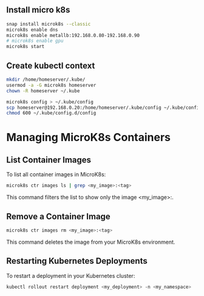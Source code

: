 
## Install micro k8s
```bash
snap install microk8s --classic
microk8s enable dns
microk8s enable metallb:192.168.0.80-192.168.0.90
# microk8s enable gpu
microk8s start
```

## Create kubectl context
```bash
mkdir /home/homeserver/.kube/
usermod -a -G microk8s homeserver
chown -R homeserver ~/.kube

microk8s config > ~/.kube/config
scp homeserver@192.168.0.20:/home/homeserver/.kube/config ~/.kube/config.d/config
chmod 600 ~/.kube/config.d/config
```

# Managing MicroK8s Containers
## List Container Images

To list all container images in MicroK8s:

```bash
microk8s ctr images ls | grep <my_image>:<tag>
```
This command filters the list to show only the image <my_image>:<tag>.

## Remove a Container Image

```bash
microk8s ctr images rm <my_image>:<tag>
```

This command deletes the image from your MicroK8s environment.

## Restarting Kubernetes Deployments

To restart a deployment in your Kubernetes cluster:

```bash
kubectl rollout restart deployment <my_deployment> -n <my_namespace>
```
